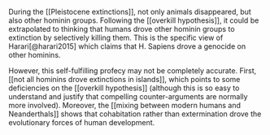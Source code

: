 During the [[Pleistocene extinctions]], not only animals disappeared, but also other hominin groups. Following the [[overkill hypothesis]], it could be extrapolated to thinking that humans drove other hominin groups to extinction by selectively killing them. This is the specific view of Harari[@harari2015] which claims that H. Sapiens drove a genocide on other hominins. 

However, this self-fulfilling profecy may not be completely accurate. First, [[not all hominins drove extinctions in islands]], which points to some deficiencies on the [[overkill hypothesis]] (although this is so easy to understand and justify that compelling counter-arguments are normally more involved). Moreover, the [[mixing between modern humans and Neanderthals]] shows that cohabitation rather than extermination drove the evolutionary forces of human development. 